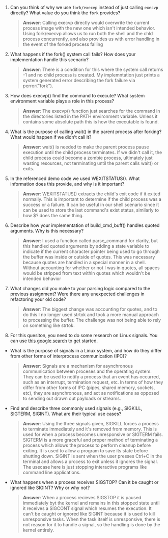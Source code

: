 1. Can you think of why we use `fork/execvp` instead of just calling `execvp` directly? What value do you think the `fork` provides?

   > **Answer**: Calling execvp directly would overwrite the current process image with the new one which isn't intended behavior. Using fork/execvp allows us to run both the shell and the chld process concurrently, and also provides us with error handling in the event of the forked process failing

2. What happens if the fork() system call fails? How does your implementation handle this scenario?

   > **Answer**: There is a condition for this where the system call returns -1 and no child process is created. My implemntation just prints a system generated error describing the fork failure via perror("fork").

3. How does execvp() find the command to execute? What system environment variable plays a role in this process?

   > **Answer**: The execvp() function just searches for the command in the directories listed in the PATH environment variable. Unless it contains some absolute path this is how the executable is found.

4. What is the purpose of calling wait() in the parent process after forking? What would happen if we didn’t call it?

   > **Answer**: wait() is needed to make the parent process pause execution until the child process terminates. If we didn't call it, the child process could become a zombie process, ultimately just wasting resources, not terminating until the parent calls wait() or exits.

5. In the referenced demo code we used WEXITSTATUS(). What information does this provide, and why is it important?

   > **Answer**: WEXITSTATUS() extracts the child's exit code if it exited normally. This is important to determine if the child process was a success or a failure. It can be useful in our shell scenario since it can be used to store the last command's exist status, similarly to how $? does the same thing.

6. Describe how your implementation of build_cmd_buff() handles quoted arguments. Why is this necessary?

   > **Answer**: I used a function called parse_command for clarity, but this handled quoted arguments by adding a state variable to indicate if the current character pointer being used to go through the buffer was inside or outside of quotes. This was necessary because quotes are handled in a special manner in a shell. Without accounting for whether or not I was in quotes, all spaces would be stripped from text within quotes which wouldn't be intended behavior

7. What changes did you make to your parsing logic compared to the previous assignment? Were there any unexpected challenges in refactoring your old code?

   > **Answer**: The biggest change was accounting for quotes, and to do this I no longer used strtok and took a more manual approach to processing the buffer. The challenge was not being able to rely on something like strtok.

8. For this quesiton, you need to do some research on Linux signals. You can use [this google search](https://www.google.com/search?q=Linux+signals+overview+site%3Aman7.org+OR+site%3Alinux.die.net+OR+site%3Atldp.org&oq=Linux+signals+overview+site%3Aman7.org+OR+site%3Alinux.die.net+OR+site%3Atldp.org&gs_lcrp=EgZjaHJvbWUyBggAEEUYOdIBBzc2MGowajeoAgCwAgA&sourceid=chrome&ie=UTF-8) to get started.

- What is the purpose of signals in a Linux system, and how do they differ from other forms of interprocess communication (IPC)?

  > **Answer**: Signals are a mechanism for asynchronous communication between proceses and the operating system. They can be used to notify a process that an event has occurred, such as an interrupt, termination request, etc. In terms of how they differ from other forms of IPC (pipes, shared memory, sockets, etc), they are asynchronous, and act as notifications as opposed to sending out drawn out payloads or streams.

- Find and describe three commonly used signals (e.g., SIGKILL, SIGTERM, SIGINT). What are their typical use cases?

  > **Answer**: Using the three signals given, SIGKILL forces a process to terminate immediately and it's removed from memory. This is used for when a process becomes unresponsive or SIGTERM fails. SIGTERM is a more graceful and proper method of terminating a process which allows the process to perform cleanup before exiting. It is used to allow a program to save its state before shutting down. SIGINT is sent when the user presses Ctrl+C in the terminal and allows a process to exit unless it ignores the signal. The usecase here is just stopping interactive programs like command line applications.

- What happens when a process receives SIGSTOP? Can it be caught or ignored like SIGINT? Why or why not?

  > **Answer**: When a process recieves SIGSTOP it is paused immediately byt the kernel and remains in this stopped state until it receives a SIGCONT signal which resumes the execution. It can't be caught or ignored like SIGINT because it is used to kill unresponsive tasks. When the task itself is unresponsive, there is not reason for it to handle a signal, so the handling is done by the kernel entirely.
